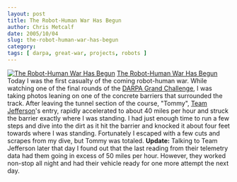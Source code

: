 ```yaml
---
layout: post
title: The Robot-Human War Has Begun
author: Chris Metcalf
date: 2005/10/04
slug: the-robot-human-war-has-begun
category: 
tags: [ darpa, great-war, projects, robots ]
---
```


<a href="http://www.flickr.com/photos/chrismetcalf/49282052/" title="The Robot-Human War Has Begun"><img src="http://static.flickr.com/29/49282052_2fe2bc9f9e.jpg" alt="The Robot-Human War Has Begun" class="flickrphoto" /></a>
<a href="http://www.flickr.com/photos/chrismetcalf/49282052/" class="photocaption">The Robot-Human War Has Begun</a>
Today I was the first casualty of the coming robot-human war. While watching one of the final rounds of the <a href="http://www.grandchallenge.org">DARPA Grand Challenge</a>, I was taking photos leaning on one of the concrete barriers that surrounded the track. After leaving the tunnel section of the course, "Tommy", <a href="http://www.teamjefferson.com/">Team Jefferson</a>'s entry, rapidly accelerated to about 40 miles per hour and struck the barrier exactly where I was standing. I had just enough time to run a few steps and dive into the dirt as it hit the barrier and knocked it about four feet towards where I was standing. Fortunately I escaped with a few cuts and scrapes from my dive, but Tommy was totaled.
<strong>Update:</strong> Talking to Team Jefferson later that day I found out that the last reading from their telemetry data had them going in excess of 50 miles per hour. However, they worked non-stop all night and had their vehicle ready for one more attempt the next day.
